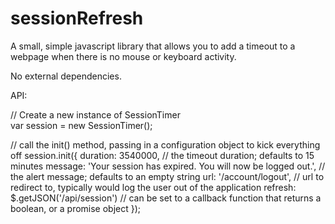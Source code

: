 sessionRefresh
==============

A small, simple javascript library that allows you to add a timeout to a webpage when there is no mouse or keyboard activity.  
  
No external dependencies.

API:  

// Create a new instance of SessionTimer  
var session = new SessionTimer();

// call the init() method, passing in a configuration object to kick everything off
session.init({
  duration: 3540000, // the timeout duration; defaults to 15 minutes
  message: 'Your session has expired.  You will now be logged out.', // the alert message; defaults to an empty string
  url: '/account/logout', // url to redirect to, typically would log the user out of the application
  refresh: $.getJSON('/api/session') // can be set to a callback function that returns a boolean, or a promise object
});
